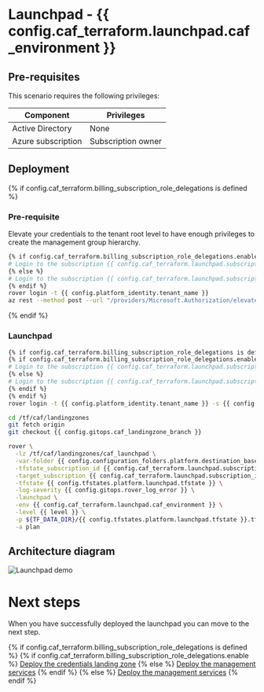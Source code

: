 # Launchpad - {{ config.caf_terraform.launchpad.caf_environment }}

## Pre-requisites

This scenario requires the following privileges:

| Component          | Privileges         |
|--------------------|--------------------|
| Active Directory   | None               |
| Azure subscription | Subscription owner |

## Deployment

{% if config.caf_terraform.billing_subscription_role_delegations is defined %}
### Pre-requisite

Elevate your credentials to the tenant root level to have enough privileges to create the management group hierarchy.

```bash
{% if config.caf_terraform.billing_subscription_role_delegations.enable %}
# Login to the subscription {{ config.caf_terraform.launchpad.subscription_name }} with the user {{ config.caf_terraform.billing_subscription_role_delegations.azuread_user_ea_account_owner }}
{% else %}
# Login to the subscription {{ config.caf_terraform.launchpad.subscription_name }} with an account owner.
{% endif %}
rover login -t {{ config.platform_identity.tenant_name }}
az rest --method post --url "/providers/Microsoft.Authorization/elevateAccess?api-version=2016-07-01"

```
{% endif %}

### Launchpad

```bash
{% if config.caf_terraform.billing_subscription_role_delegations is defined %}
{% if config.caf_terraform.billing_subscription_role_delegations.enable %}
# Login to the subscription {{ config.caf_terraform.launchpad.subscription_name }} with the user {{ config.caf_terraform.billing_subscription_role_delegations.azuread_user_ea_account_owner }}
{% else %}
# Login to the subscription {{ config.caf_terraform.launchpad.subscription_name }} with an account owner.
{% endif %}
{% endif %}
rover login -t {{ config.platform_identity.tenant_name }} -s {{ config.caf_terraform.launchpad.subscription_id }}

cd /tf/caf/landingzones
git fetch origin
git checkout {{ config.gitops.caf_landingzone_branch }}

rover \
  -lz /tf/caf/landingzones/caf_launchpad \
  -var-folder {{ config.configuration_folders.platform.destination_base_path }}/{{ config.configuration_folders.platform.destination_relative_path }}/{{ level }}/{{ base_folder }} \
  -tfstate_subscription_id {{ config.caf_terraform.launchpad.subscription_id }} \
  -target_subscription {{ config.caf_terraform.launchpad.subscription_id }} \
  -tfstate {{ config.tfstates.platform.launchpad.tfstate }} \
  -log-severity {{ config.gitops.rover_log_error }} \
  -launchpad \
  -env {{ config.caf_terraform.launchpad.caf_environment }} \
  -level {{ level }} \
  -p ${TF_DATA_DIR}/{{ config.tfstates.platform.launchpad.tfstate }}.tfplan \
  -a plan

```

## Architecture diagram
![Launchpad demo](../../../../../../documentation/img/launchpad-demo.PNG)


# Next steps

When you have successfully deployed the launchpad you can  move to the next step.


{% if config.caf_terraform.billing_subscription_role_delegations is defined %}
{% if config.caf_terraform.billing_subscription_role_delegations.enable %}
 [Deploy the credentials landing zone](../credentials/readme.md)
{% else %}
 [Deploy the management services](../../level1/management/readme.md)
{% endif %}
{% else %}
 [Deploy the management services](../../level1/management/readme.md)
{% endif %}